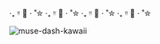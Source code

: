 ‧₊ ᵎᵎ 💚 ⋅ ˚✮  ‧₊ ᵎᵎ 💜 ⋅ ˚✮  ‧₊ ᵎᵎ 💚 ⋅ ˚✮  ‧₊ ᵎᵎ 💜 ⋅ ˚✮  


![muse-dash-kawaii](https://github.com/user-attachments/assets/fa459ea6-20c5-45c6-b00c-73a382bfff89)



